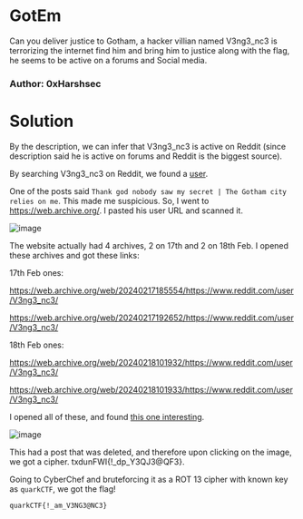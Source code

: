GotEm
=

Can you deliver justice to Gotham, a hacker villian named V3ng3_nc3 is terrorizing the internet find him and bring him to justice along with the flag, he seems to be active on a forums and Social media.

### Author: 0xHarshsec

Solution
=

By the description, we can infer that V3ng3_nc3 is active on Reddit (since description said he is active on forums and Reddit is the biggest source).

By searching V3ng3_nc3 on Reddit, we found a [user](https://www.reddit.com/user/V3ng3_nc3).

One of the posts said `Thank god nobody saw my secret | The Gotham city relies on me`. This made me suspicious. So, I went to https://web.archive.org/. I pasted his user URL and scanned it.

![image](https://github.com/Apzyte-Gamer/hack-Envision-2024/assets/71684682/6a3abb66-e3ff-4e0d-ba64-5c348cff4165)

The website actually had 4 archives, 2 on 17th and 2 on 18th Feb. I opened these archives and got these links:

17th Feb ones:

https://web.archive.org/web/20240217185554/https://www.reddit.com/user/V3ng3_nc3/

https://web.archive.org/web/20240217192652/https://www.reddit.com/user/V3ng3_nc3/

18th Feb ones:

https://web.archive.org/web/20240218101932/https://www.reddit.com/user/V3ng3_nc3/

https://web.archive.org/web/20240218101933/https://www.reddit.com/user/V3ng3_nc3/

I opened all of these, and found [this one interesting](https://web.archive.org/web/20240217192652/https://www.reddit.com/user/V3ng3_nc3/).

![image](https://github.com/Apzyte-Gamer/hack-Envision-2024/assets/71684682/d0a89c06-8acc-4ac7-a037-ccb12460face)

This had a post that was deleted, and therefore upon clicking on the image, we got a cipher. txdunFWI{!_dp_Y3QJ3@QF3}.

Going to CyberChef and bruteforcing it as a ROT 13 cipher with known key as `quarkCTF`, we got the flag!

`quarkCTF{!_am_V3NG3@NC3}`

